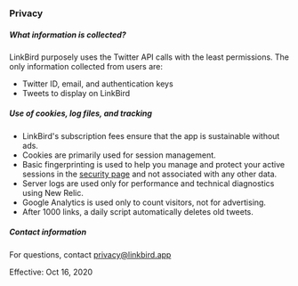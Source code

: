 ### Privacy 

#####  What information is collected?

LinkBird purposely uses the Twitter API calls with the least permissions. The only information collected from users are: 

* Twitter ID, email, and authentication keys
* Tweets to display on LinkBird

##### Use of cookies, log files, and tracking

* LinkBird's subscription fees ensure that the app is sustainable without ads.
* Cookies are primarily used for session management. 
* Basic fingerprinting is used to help you manage and protect your active sessions in the [security page](/security) and not associated with any other data.
* Server logs are used only for performance and technical diagnostics using New Relic.
* Google Analytics is used only to count visitors, not for advertising.
* After 1000 links, a daily script automatically deletes old tweets.

##### Contact information 

For questions, contact privacy@linkbird.app 

Effective: Oct 16, 2020
